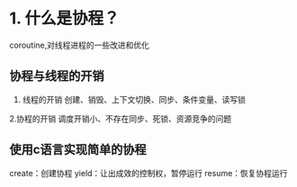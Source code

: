 # 1. 什么是协程？
coroutine,对线程进程的一些改进和优化
## 协程与线程的开销
1. 线程的开销
创建、销毁、上下文切换、同步、条件变量、读写锁

2.协程的开销
调度开销小、不存在同步、死锁、资源竞争的问题

## 使用c语言实现简单的协程
create：创建协程
yield：让出成效的控制权，暂停运行
resume：恢复协程运行
